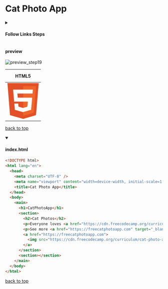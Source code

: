 
<a id=top></a>

# Cat Photo App

<details>
      <summary>
        <h4>Follow Links Steps</h4>
      </summary>
       
<table>
  <thead>
    <tr><th><a href="https://github.com/AndriiKot/Desing___Cat_Photo_App___freeCodeCamp//tree/main/steps/__00__title_" target="_self">Step 0</a></th><th><a href="https://github.com/AndriiKot/Desing___Cat_Photo_App___freeCodeCamp//tree/main/steps/__01__step__" target="_self">Step 1</a></th><th><a href="https://github.com/AndriiKot/Desing___Cat_Photo_App___freeCodeCamp//tree/main/steps/__02__step__" target="_self">Step 2</a></th><th><a href="https://github.com/AndriiKot/Desing___Cat_Photo_App___freeCodeCamp//tree/main/steps/__03__step__" target="_self">Step 3</a></th><th><a href="https://github.com/AndriiKot/Desing___Cat_Photo_App___freeCodeCamp//tree/main/steps/__04__step__" target="_self">Step 4</a></th><tr><th><a href="https://github.com/AndriiKot/Desing___Cat_Photo_App___freeCodeCamp//tree/main/steps/__05__step__" target="_self">Step 5</a></th><th><a href="https://github.com/AndriiKot/Desing___Cat_Photo_App___freeCodeCamp//tree/main/steps/__06__step__" target="_self">Step 6</a></th><th><a href="https://github.com/AndriiKot/Desing___Cat_Photo_App___freeCodeCamp//tree/main/steps/__07__step__" target="_self">Step 7</a></th><th><a href="https://github.com/AndriiKot/Desing___Cat_Photo_App___freeCodeCamp//tree/main/steps/__08__step__" target="_self">Step 8</a></th><th><a href="https://github.com/AndriiKot/Desing___Cat_Photo_App___freeCodeCamp//tree/main/steps/__09__step__" target="_self">Step 9</a></th><tr><th><a href="https://github.com/AndriiKot/Desing___Cat_Photo_App___freeCodeCamp//tree/main/steps/__10__step__" target="_self">Step 10</a></th><th><a href="https://github.com/AndriiKot/Desing___Cat_Photo_App___freeCodeCamp//tree/main/steps/__11__step__" target="_self">Step 11</a></th><th><a href="https://github.com/AndriiKot/Desing___Cat_Photo_App___freeCodeCamp//tree/main/steps/__12__step__" target="_self">Step 12</a></th><th><a href="https://github.com/AndriiKot/Desing___Cat_Photo_App___freeCodeCamp//tree/main/steps/__13__step__" target="_self">Step 13</a></th><th><a href="https://github.com/AndriiKot/Desing___Cat_Photo_App___freeCodeCamp//tree/main/steps/__14__step__" target="_self">Step 14</a></th><tr><th><a href="https://github.com/AndriiKot/Desing___Cat_Photo_App___freeCodeCamp//tree/main/steps/__15__step__" target="_self">Step 15</a></th><th><a href="https://github.com/AndriiKot/Desing___Cat_Photo_App___freeCodeCamp//tree/main/steps/__16__step__" target="_self">Step 16</a></th><th><a href="https://github.com/AndriiKot/Desing___Cat_Photo_App___freeCodeCamp//tree/main/steps/__17__step__" target="_self">Step 17</a></th><th><a href="https://github.com/AndriiKot/Desing___Cat_Photo_App___freeCodeCamp//tree/main/steps/__18__step__" target="_self">Step 18</a></th><th><a href="https://github.com/AndriiKot/Desing___Cat_Photo_App___freeCodeCamp//tree/main/steps/__19__step__" target="_self">Step 19</a></th></tr>
  </thead>
  <tbody>
  </tbody>
</table>
</details>

<h4>preview</h4>
    <img src="https://github.com/AndriiKot/Desing___Cat_Photo_App___freeCodeCamp/blob/main/images/previews/preview_step19.png" alt="preview_step19">
  
<table>
  <thead>
      <tr><th height=33 width=100>HTML5</th>
  </thead>
  <tbody>
      <tr><td height=100 width=100><a href=https://html.spec.whatwg.org/multipage/ target="_self"><img src=https://github.com/AndriiKot/iconsSVG_and_linksDocs/blob/main/svg/html.svg alt=HTML5></a></td>
  </tbody>
</table>

[back to top](#top)



<details open>
  <summary>
    <h4>index.html</h4>
  </summary>



```html
<!DOCTYPE html>
<html lang="en">
  <head>
    <meta charset="UTF-8" />
    <meta name="viewport" content="width=device-width, initial-scale=1.0" />
    <title>Cat Photo App</title>
  </head>
  <body>
    <main>
      <h1>CatPhotoApp</h1>
      <section>
        <h2>Cat Photos</h2>
        <p>Everyone loves <a href="https://cdn.freecodecamp.org/curriculum/cat-photo-app/running-cats.jpg">cute cats</a> online!</p>
        <p>See more <a href="https://freecatphotoapp.com" target="_blank">cat photos</a> in our gallery.</p>
        <a href="https://freecatphotoapp.com">
          <img src="https://cdn.freecodecamp.org/curriculum/cat-photo-app/relaxing-cat.jpg" alt="A cute orange cat lying on its back">
        </a>
      </section>
      <section></section>
    </main>
  </body>
</html>

```



[back to top](#top)


</details>